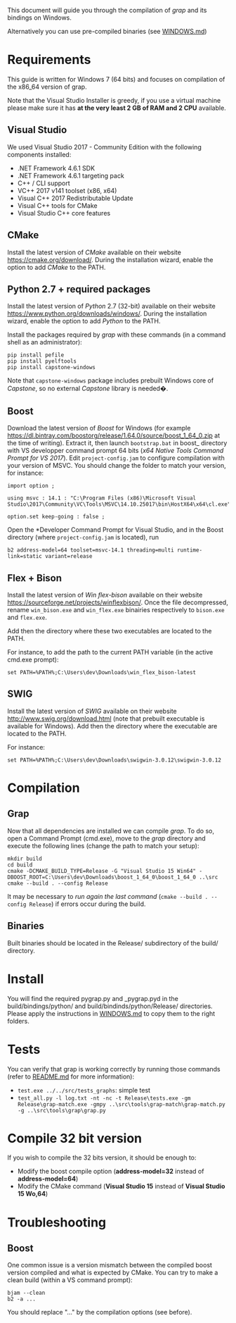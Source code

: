 This document will guide you through the compilation of *grap* and its bindings on Windows.

Alternatively you can use pre-compiled binaries (see [WINDOWS.md](../WINDOWS.md))

# Requirements
This guide is written for Windows 7 (64 bits) and focuses on compilation of the x86\_64 version of grap.

Note that the Visual Studio Installer is greedy, if you use a virtual machine please make sure it has **at the very least 2 GB of RAM and 2 CPU** available.

## Visual Studio
We used Visual Studio 2017 - Community Edition with the following components installed:

- .NET Framework 4.6.1 SDK
- .NET Framework 4.6.1 targeting pack
- C++ / CLI support
- VC++ 2017 v141 toolset (x86, x64)
- Visual C++ 2017 Redistributable Update
- Visual C++ tools for CMake
- Visual Studio C++ core features

## CMake

Install the latest version of *CMake* available on their website https://cmake.org/download/. During the installation wizard, enable the option to add *CMake* to the PATH.

## Python 2.7 + required packages

Install the latest version of *Python* 2.7 (32-bit) available on their website https://www.python.org/downloads/windows/. During the installation wizard, enable the option to add *Python* to the PATH.

Install the packages required by *grap* with these commands (in a command shell as an administrator):
```
pip install pefile
pip install pyelftools
pip install capstone-windows
```
Note that `capstone-windows` package includes prebuilt Windows core of *Capstone*, so no external *Capstone* library is needed�.

## Boost

Download the latest version of *Boost* for Windows (for example https://dl.bintray.com/boostorg/release/1.64.0/source/boost_1_64_0.zip at the time of writing).
Extract it, then launch `bootstrap.bat` in boost_<version> directory with VS developper command prompt 64 bits (*x64 Native Tools Command Prompt for VS 2017*).
Edit `project-config.jam` to configure compilation with your version of MSVC. You should change the folder to match your version, for instance:
```
import option ;

using msvc : 14.1 : "C:\Program Files (x86)\Microsoft Visual Studio\2017\Community\VC\Tools\MSVC\14.10.25017\bin\HostX64\x64\cl.exe";

option.set keep-going : false ;
```
Open the *Developer Command Prompt for Visual Studio, and in the Boost directory (where `project-config.jam` is located), run 
```
b2 address-model=64 toolset=msvc-14.1 threading=multi runtime-link=static variant=release
```

## Flex + Bison
Install the latest version of *Win flex-bison* available on their website https://sourceforge.net/projects/winflexbison/. Once the file decompressed, rename `win_bison.exe` and `win_flex.exe` binairies respectively to `bison.exe` and `flex.exe`.

Add then the directory where these two executables are located to the PATH.

For instance, to add the path to the current PATH variable (in the active cmd.exe prompt):
```
set PATH=%PATH%;C:\Users\dev\Downloads\win_flex_bison-latest
```

## SWIG
Install the latest version of *SWIG* available on their website http://www.swig.org/download.html (note that prebuilt executable is available for Windows).
Add then the directory where the executable are located to the PATH.

For instance:
```
set PATH=%PATH%;C:\Users\dev\Downloads\swigwin-3.0.12\swigwin-3.0.12
```

# Compilation
## Grap

Now that all dependencies are installed we can compile *grap*. To do so, open a Command Prompt (cmd.exe), move to the *grap* directory and execute the following lines (change the path to match your setup):
```
mkdir build
cd build
cmake -DCMAKE_BUILD_TYPE=Release -G "Visual Studio 15 Win64" -DBOOST_ROOT=C:\Users\dev\Downloads\boost_1_64_0\boost_1_64_0 ..\src
cmake --build . --config Release
```

It may be necessary to *run again the last command* (`cmake --build . --config Release`) if errors occur during the build.

## Binaries
Built binaries should be located in the Release/ subdirectory of the build/ directory.

# Install
You will find the required pygrap.py and _pygrap.pyd in the build/bindings/python/ and build/bindinds/python/Release/ directories.
Please apply the instructions in [WINDOWS.md](../WINDOWS.md) to copy them to the right folders.

# Tests
You can verify that grap is working correctly by running those commands (refer to [README.md](../README.md) for more information):

- `test.exe ../../src/tests_graphs`: simple test
- `test_all.py -l log.txt -nt -nc -t Release\tests.exe -gm Release\grap-match.exe -gmpy ..\src\tools\grap-match\grap-match.py -g ..\src\tools\grap\grap.py`

# Compile 32 bit version
If you wish to compile the 32 bits version, it should be enough to:

- Modify the boost compile option (**address-model=32** instead of **address-model=64**)
- Modify the CMake command (**Visual Studio 15** instead of **Visual Studio 15 Wo,64**)

# Troubleshooting
## Boost
One common issue is a version mismatch between the compiled boost version compiled and what is expected by CMake.
You can try to make a clean build (within a VS command prompt):
```
bjam --clean
b2 -a ...
```

You should replace "..." by the compilation options (see before).